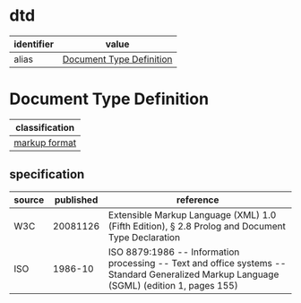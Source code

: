 # dtd

| identifier     | value
| -------------- | -----
| alias          | [Document Type Definition](#document-type-definition)

# Document Type Definition
| classification
| --------------
| [markup format](markup.md)

## specification
| source | published | reference
| ------ | --------- | ---------
| W3C    | 20081126  | Extensible Markup Language (XML) 1.0 (Fifth Edition), § 2.8 Prolog and Document Type Declaration
| ISO    | 1986-10 | ISO 8879:1986 -- Information processing -- Text and office systems -- Standard Generalized Markup Language (SGML) (edition 1, pages 155)
